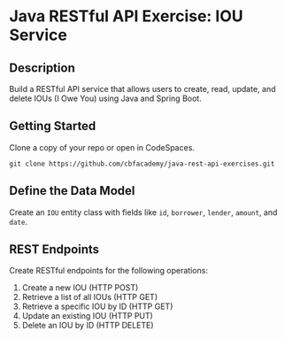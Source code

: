 # Java RESTful API Exercise: IOU Service

## Description

Build a RESTful API service that allows users to create, read, update, and delete IOUs (I Owe You) using Java and Spring Boot.

## Getting Started

Clone a copy of your repo or open in CodeSpaces.
```
git clone https://github.com/cbfacademy/java-rest-api-exercises.git
```
## Define the Data Model

Create an `IOU` entity class with fields like `id`, `borrower`, `lender`, `amount`, and `date`.

##  REST Endpoints
Create RESTful endpoints for the following operations:
1. Create a new IOU (HTTP POST)
1. Retrieve a list of all IOUs (HTTP GET)
1. Retrieve a specific IOU by ID (HTTP GET)
1. Update an existing IOU (HTTP PUT)
1. Delete an IOU by ID (HTTP DELETE)
